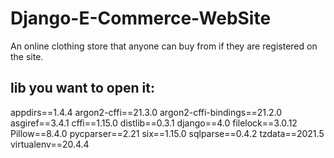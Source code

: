 # Django-E-Commerce-WebSite
An online clothing store that anyone can buy from if they are registered on the site.
## lib you want to open it:
appdirs==1.4.4
argon2-cffi==21.3.0
argon2-cffi-bindings==21.2.0
asgiref==3.4.1
cffi==1.15.0
distlib==0.3.1
django==4.0
filelock==3.0.12
Pillow==8.4.0
pycparser==2.21
six==1.15.0
sqlparse==0.4.2
tzdata==2021.5
virtualenv==20.4.4
